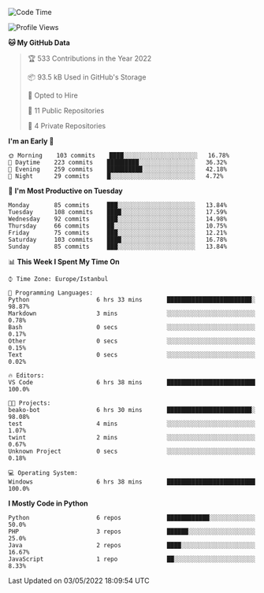 <!--START_SECTION:waka-->
![Code Time](http://img.shields.io/badge/Code%20Time-189%20hrs%2050%20mins-blue)

![Profile Views](http://img.shields.io/badge/Profile%20Views-0-blue)

**🐱 My GitHub Data** 

> 🏆 533 Contributions in the Year 2022
 > 
> 📦 93.5 kB Used in GitHub's Storage 
 > 
> 💼 Opted to Hire
 > 
> 📜 11 Public Repositories 
 > 
> 🔑 4 Private Repositories  
 > 
**I'm an Early 🐤** 

```text
🌞 Morning    103 commits    ████░░░░░░░░░░░░░░░░░░░░░   16.78% 
🌆 Daytime    223 commits    █████████░░░░░░░░░░░░░░░░   36.32% 
🌃 Evening    259 commits    ██████████░░░░░░░░░░░░░░░   42.18% 
🌙 Night      29 commits     █░░░░░░░░░░░░░░░░░░░░░░░░   4.72%

```
📅 **I'm Most Productive on Tuesday** 

```text
Monday       85 commits     ███░░░░░░░░░░░░░░░░░░░░░░   13.84% 
Tuesday      108 commits    ████░░░░░░░░░░░░░░░░░░░░░   17.59% 
Wednesday    92 commits     ███░░░░░░░░░░░░░░░░░░░░░░   14.98% 
Thursday     66 commits     ██░░░░░░░░░░░░░░░░░░░░░░░   10.75% 
Friday       75 commits     ███░░░░░░░░░░░░░░░░░░░░░░   12.21% 
Saturday     103 commits    ████░░░░░░░░░░░░░░░░░░░░░   16.78% 
Sunday       85 commits     ███░░░░░░░░░░░░░░░░░░░░░░   13.84%

```


📊 **This Week I Spent My Time On** 

```text
⌚︎ Time Zone: Europe/Istanbul

💬 Programming Languages: 
Python                   6 hrs 33 mins       ████████████████████████░   98.87% 
Markdown                 3 mins              ░░░░░░░░░░░░░░░░░░░░░░░░░   0.78% 
Bash                     0 secs              ░░░░░░░░░░░░░░░░░░░░░░░░░   0.17% 
Other                    0 secs              ░░░░░░░░░░░░░░░░░░░░░░░░░   0.15% 
Text                     0 secs              ░░░░░░░░░░░░░░░░░░░░░░░░░   0.02%

🔥 Editors: 
VS Code                  6 hrs 38 mins       █████████████████████████   100.0%

🐱‍💻 Projects: 
beako-bot                6 hrs 30 mins       ████████████████████████░   98.08% 
test                     4 mins              ░░░░░░░░░░░░░░░░░░░░░░░░░   1.07% 
twint                    2 mins              ░░░░░░░░░░░░░░░░░░░░░░░░░   0.67% 
Unknown Project          0 secs              ░░░░░░░░░░░░░░░░░░░░░░░░░   0.18%

💻 Operating System: 
Windows                  6 hrs 38 mins       █████████████████████████   100.0%

```

**I Mostly Code in Python** 

```text
Python                   6 repos             ████████████░░░░░░░░░░░░░   50.0% 
PHP                      3 repos             ██████░░░░░░░░░░░░░░░░░░░   25.0% 
Java                     2 repos             ████░░░░░░░░░░░░░░░░░░░░░   16.67% 
JavaScript               1 repo              ██░░░░░░░░░░░░░░░░░░░░░░░   8.33%

```



 Last Updated on 03/05/2022 18:09:54 UTC
<!--END_SECTION:waka-->

<!--
**3nws/3nws** is a ✨ _special_ ✨ repository because its `README.md` (this file) appears on your GitHub profile.

Here are some ideas to get you started:

- 🔭 I’m currently working on ...
- 🌱 I’m currently learning ...
- 👯 I’m looking to collaborate on ...
- 🤔 I’m looking for help with ...
- 💬 Ask me about ...
- 📫 How to reach me: ...
- 😄 Pronouns: ...
- ⚡ Fun fact: ...
-->
